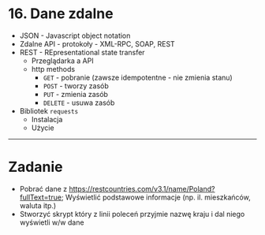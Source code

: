 # 16. Dane zdalne

- JSON - Javascript object notation
- Zdalne API - protokoły - XML-RPC, SOAP, REST
- REST - REpresentational state transfer
  - Przeglądarka a API
  - http methods 
    - `GET` - pobranie (zawsze idempotentne - nie zmienia stanu)
    - `POST` - tworzy zasób
    - `PUT` - zmienia zasób
    - `DELETE` - usuwa zasób
- Bibliotek `requests`
  - Instalacja
  - Użycie


---
# Zadanie

- Pobrać dane z https://restcountries.com/v3.1/name/Poland?fullText=true; Wyświetlić podstawowe informacje (np. il. mieszkańców, waluta itp.)
- Stworzyć skrypt który z linii poleceń przyjmie nazwę kraju i dal niego wyświetli w/w dane


